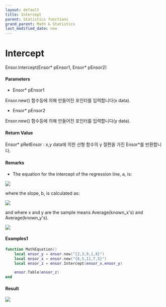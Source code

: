```yaml
---
layout: default
title: Intercept
parent: Statistics functions
grand_parent: Math & Statistics
last_modified_date: now
---
```


# Intercept

Ensor.Intercept\(Ensor\* pEnsor1, Ensor\* pEnsor2\)

#### Parameters

* Ensor\* pEnsor1

Ensor.new\(\) 함수등에 의해 만들어진 포인터를 입력합니다\(x data\).

* Ensor\* pEnsor2

Ensor.new\(\) 함수등에 의해 만들어진 포인터를 입력합니다\(y data\).

#### Return Value

Ensor\* pRetEnsor : x,y data에 의한 선형 함수의 y 절편을 가진 Ensor\*를 반환합니다.

#### Remarks

* The equation for the intercept of the regression line, a, is:

![](./StatisticsAPI/InterceptFunc1.png)

where the slope, b, is calculated as:

![](./StatisticsAPI/InterceptFunc2.png)

and where x and y are the sample means Average\(known\_x's\) and Average\(known\_y's\).

![](./StatisticsAPI/InterceptFuncGraph.png)

#### Examples1

```lua
function MathEquation()
	local ensor_y = ensor.new("{2,3,9,1,8}")
  	local ensor_x = ensor.new("{6,5,11,7,5}")
	local ensor_z = ensor.Intercept(ensor_x,ensor_y)

 	ensor.Table(ensor_z)
end
```

#### Result

![](./StatisticsAPI/InterceptResultTable.png)

